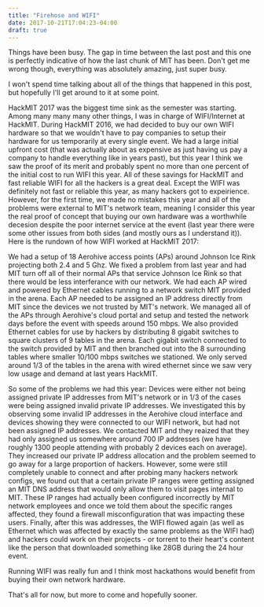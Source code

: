 ```yaml
---
title: "Firehose and WIFI"
date: 2017-10-21T17:04:23-04:00
draft: true
---
```


Things have been busy. The gap in time between the last post and this one is perfectly indicative of how the last chunk of MIT has been. Don't get me wrong though, everything was absolutely amazing, just super busy.

I won't spend time talking about all of the things that happened in this post, but hopefully I'll get around to it at some point.

HackMIT 2017 was the biggest time sink as the semester was starting. Among many many many other things, I was in charge of WIFI/Internet at HackMIT. During HackMIT 2016, we had decided to buy our own WIFI hardware so that we wouldn't have to pay companies to setup their hardware for us temporarily at every single event. We had a large initial upfront cost (that was actually about as expensive as just having us pay a company to handle everything like in years past), but this year I think we saw the proof of its merit and probably spent no more than one percent of the initial cost to run WIFI this year. All of these savings for HackMIT and fast reliable WIFI for all the hackers is a great deal. Except the WIFI was definitely not fast or reliable this year, as many hackers got to expeirience. However, for the first time, we made no mistakes this year and all of the problems were external to MIT's network team, meaning I consider this year the real proof of concept that buying our own hardware was a worthwhile decesion despite the poor internet service at the event (last year there were some other issues from both sides (and mostly ours as I understand it)). Here is the rundown of how WIFI worked at HackMIT 2017:

We had a setup of 18 Aerohive access points (APs) around Johnson Ice Rink projecting both 2.4 and 5 Ghz. We fixed a problem from last year and had MIT turn off all of their normal APs that service Johnson Ice Rink so that there would be less interferance with our network. We had each AP wired and powered by Ethernet cables running to a network switch MIT provided in the arena. Each AP needed to be assigned an IP address directly from MIT since the devices we not trusted by MIT's network. We managed all of the APs through Aerohive's cloud portal and setup and tested the network days before the event with speeds around 150 mbps. We also provided Ethernet cables for use by hackers by distributing 8 gigabit switches to square clusters of 9 tables in the arena. Each gigabit switch connected to the switch provided by MIT and then branched out into the 8 surrounding tables where smaller 10/100 mbps switches we stationed. We only served around 1/3 of the tables in the arena with wired ethernet since we saw very low usage and demand at last years HackMIT.

So some of the problems we had this year:
Devices were either not being assigned private IP addresses from MIT's network or in 1/3 of the cases were being assigned invalid private IP addresses. We investigated this by observing some invalid IP addresses in the Aerohive cloud interface and devices showing they were connected to our WIFI network, but had not been assigned IP addresses. We contacted MIT and they reaized that they had only assigned us somewhere around 700 IP addresses (we have roughly 1300 people attending with probably 2 devices each on average). They increased our private IP address allocation and the problem seemed to go away for a large proportion of hackers. However, some were still completely unable to connect and after probing many hackers network configs, we found out that a certain private IP ranges were getting assigned an MIT DNS address that would only allow them to visit pages internal to MIT. These IP ranges had actually been configured incorrectly by MIT network employees and once we told them about the specific ranges affected, they found a firewall misconfiguration that was impacting these users. Finally, after this was addresses, the WIFI flowed again (as well as Ethernet which was affected by exactly the same problems as the WIFI had) and hackers could work on their projects - or torrent to their heart's content like the person that downloaded something like 28GB during the 24 hour event.

Running WIFI was really fun and I think most hackathons would benefit from buying their own network hardware.

That's all for now, but more to come and hopefully sooner.